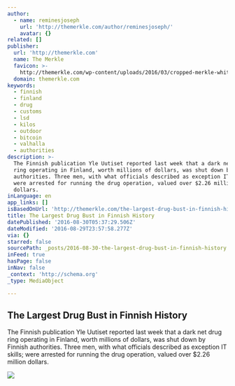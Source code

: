 ```yaml
---
author:
  - name: reminesjoseph
    url: 'http://themerkle.com/author/reminesjoseph/'
    avatar: {}
related: []
publisher:
  url: 'http://themerkle.com'
  name: The Merkle
  favicon: >-
    http://themerkle.com/wp-content/uploads/2016/03/cropped-merkle-white-1-192x192.png
  domain: themerkle.com
keywords:
  - finnish
  - finland
  - drug
  - customs
  - lsd
  - kilos
  - outdoor
  - bitcoin
  - valhalla
  - authorities
description: >-
  The Finnish publication Yle Uutiset reported last week that a dark net drug
  ring operating in Finland, worth millions of dollars, was shut down by Finnish
  authorities. Three men, with what officials described as exception IT skills;
  were arrested for running the drug operation, valued over $2.26 million
  dollars.
inLanguage: en
app_links: []
isBasedOnUrl: 'http://themerkle.com/the-largest-drug-bust-in-finnish-history/'
title: The Largest Drug Bust in Finnish History
datePublished: '2016-08-30T05:37:29.506Z'
dateModified: '2016-08-29T23:57:58.277Z'
via: {}
starred: false
sourcePath: _posts/2016-08-30-the-largest-drug-bust-in-finnish-history.md
inFeed: true
hasPage: false
inNav: false
_context: 'http://schema.org'
_type: MediaObject

---
```

<article style=""><h1>The Largest Drug Bust in Finnish History</h1><p>The Finnish publication Yle Uutiset reported last week that a dark net drug ring operating in Finland, worth millions of dollars, was shut down by Finnish authorities. Three men, with what officials described as exception IT skills; were arrested for running the drug operation, valued over $2.26 million dollars.</p><img src="http://themerkle.com/wp-content/uploads/2016/08/shutterstock_330728258-1.jpg" /></article>